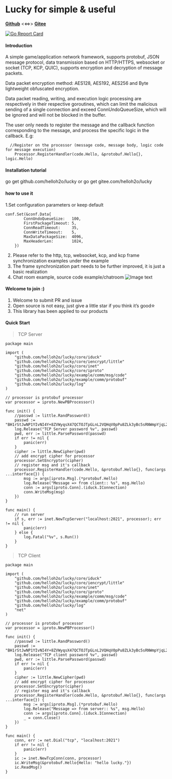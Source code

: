 # Lucky for simple & useful
[**Github**](https://github.com/helloh2o/lucky) <<=>> [**Gitee**](https://gitee.com/helloh2o/lucky)

[![Go Report Card](https://goreportcard.com/badge/github.com/helloh2o/lucky)](https://goreportcard.com/report/github.com/helloh2o/lucky)

#### Introduction

A simple game/application network framework, supports protobuf, JSON message protocol, data transmission based on HTTP/HTTPS, websocket or socket (TCP, KCP, QUIC), supports encryption and decryption of message packets.

Data packet encryption method: AES128, AES192, AES256 and Byte lightweight obfuscated encryption.

Data packet reading, writing, and execution logic processing are respectively in their respective goroutines, which can limit the malicious sending of a single connection and exceed ConnUndoQueueSize, which will be ignored and will not be blocked in the buffer.

The user only needs to register the message and the callback function corresponding to the message, and process the specific logic in the callback. E.g:

```
  //Register on the processor (message code, message body, logic code for message execution)
	Processor.RegisterHandler(code.Hello, &protobuf.Hello{}, logic.Hello)
```

#### Installation tutorial

go get github.com/helloh2o/lucky  or go get gitee.com/helloh2o/lucky

#### how to use it

1.Set configuration parameters or keep default

```
conf.Set(&conf.Data{
		ConnUndoQueueSize:   100,
		FirstPackageTimeout: 5,
		ConnReadTimeout:     35,
		ConnWriteTimeout:    5,
		MaxDataPackageSize:  4096,
		MaxHeaderLen:        1024,
	})
```

2. Please refer to the http, tcp, websocket, kcp, and kcp frame synchronization examples under the example
3. The frame synchronization part needs to be further improved, it is just a basic realization
4. Chat room example, source code example/chatroom
   ![Image text](https://file.mlog.club/images/2020/12/30/4ee2aca22efb6658502684dfd45a64f1.jpg)

#### Welcome to join :)

1. Welcome to submit PR and issue
2. Open source is not easy, just give a little star if you think it’s good✮
3. This library has been applied to our products

#### Quick Start
> TCP Server
```
package main

import (
	"github.com/helloh2o/lucky/core/iduck"
	"github.com/helloh2o/lucky/core/iencrypt/little"
	"github.com/helloh2o/lucky/core/inet"
	"github.com/helloh2o/lucky/core/iproto"
	"github.com/helloh2o/lucky/example/comm/msg/code"
	"github.com/helloh2o/lucky/example/comm/protobuf"
	"github.com/helloh2o/lucky/log"
)

// processor is protobuf processor
var processor = iproto.NewPBProcessor()

func init() {
	//passwd := little.RandPassword()
	passwd := "BH1rStJwNP1YIvNI4Y+8ZVWyqsX47QCTOJTpGLnL2VQHqV0pPu8ZLk3yBc5sRNWmpYjqL2jY9LiFr9EaUsT1Voy3sBadZDKBPQ3g3yP6wOtvrHNxisbuTrPxEHZ6i6sSPAw6mB0rFEsB1OSjXPzlhkmb4lmee1+1aeOgHPaDmUF0vzskwS2iA4TK7ArJ1+fCvWJmY6i2/pDMh1qh3I3PJtBXyBUhET+7w9s5UfcXCVBTQ9beJ1tHC3d5TwgzgkJqkTGkHt1tp2HaTM0fcmd+lY43IP+tsbosJQb7lpqStA94gIlef/AwKnXTQJc1vkZF6Jz5bscCG2CuNhPmKJ8OfA=="
	log.Release("TCP Server password %v", passwd)
	pwd, err := little.ParsePassword(passwd)
	if err != nil {
		panic(err)
	}
	cipher := little.NewCipher(pwd)
	// add encrypt cipher for processor
	processor.SetEncryptor(cipher)
	// register msg and it's callback
	processor.RegisterHandler(code.Hello, &protobuf.Hello{}, func(args ...interface{}) {
		msg := args[iproto.Msg].(*protobuf.Hello)
		log.Release("Message => from client:: %s", msg.Hello)
		conn := args[iproto.Conn].(iduck.IConnection)
		conn.WriteMsg(msg)
	})
}

func main() {
	// run server
	if s, err := inet.NewTcpServer("localhost:2021", processor); err != nil {
		panic(err)
	} else {
		log.Fatal("%v", s.Run())
	}
}
```

> TCP Client
```
package main

import (
	"github.com/helloh2o/lucky/core/iduck"
	"github.com/helloh2o/lucky/core/iencrypt/little"
	"github.com/helloh2o/lucky/core/inet"
	"github.com/helloh2o/lucky/core/iproto"
	"github.com/helloh2o/lucky/example/comm/msg/code"
	"github.com/helloh2o/lucky/example/comm/protobuf"
	"github.com/helloh2o/lucky/log"
	"net"
)

// processor is protobuf processor
var processor = iproto.NewPBProcessor()

func init() {
	//passwd := little.RandPassword()
	passwd := "BH1rStJwNP1YIvNI4Y+8ZVWyqsX47QCTOJTpGLnL2VQHqV0pPu8ZLk3yBc5sRNWmpYjqL2jY9LiFr9EaUsT1Voy3sBadZDKBPQ3g3yP6wOtvrHNxisbuTrPxEHZ6i6sSPAw6mB0rFEsB1OSjXPzlhkmb4lmee1+1aeOgHPaDmUF0vzskwS2iA4TK7ArJ1+fCvWJmY6i2/pDMh1qh3I3PJtBXyBUhET+7w9s5UfcXCVBTQ9beJ1tHC3d5TwgzgkJqkTGkHt1tp2HaTM0fcmd+lY43IP+tsbosJQb7lpqStA94gIlef/AwKnXTQJc1vkZF6Jz5bscCG2CuNhPmKJ8OfA=="
	log.Release("TCP client password %v", passwd)
	pwd, err := little.ParsePassword(passwd)
	if err != nil {
		panic(err)
	}
	cipher := little.NewCipher(pwd)
	// add encrypt cipher for processor
	processor.SetEncryptor(cipher)
	// register msg and it's callback
	processor.RegisterHandler(code.Hello, &protobuf.Hello{}, func(args ...interface{}) {
		msg := args[iproto.Msg].(*protobuf.Hello)
		log.Release("Message => from server:: %s", msg.Hello)
		conn := args[iproto.Conn].(iduck.IConnection)
		_ = conn.Close()
	})
}

func main() {
	conn, err := net.Dial("tcp", "localhost:2021")
	if err != nil {
		panic(err)
	}
	ic := inet.NewTcpConn(conn, processor)
	ic.WriteMsg(&protobuf.Hello{Hello: "hello lucky."})
	ic.ReadMsg()
}

```

